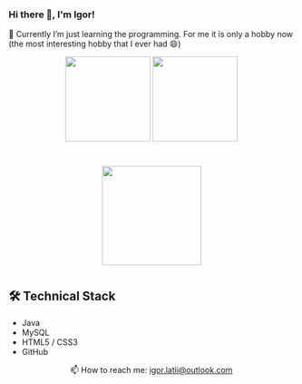 ### Hi there 👋, I'm Igor!

🌱 Currently I’m just learning the programming. For me it is only a hobby now (the most interesting hobby that I ever had 😄)

<p align='center'>
   <a href="https://github-readme-stats.vercel.app/api?username=IgorLatii&show_icons=true&count_private=true">
       <img height=150 src="https://github-readme-stats.vercel.app/api?username=IgorLatii&show_icons=true&count_private=true"/></a>
   <a href="https://github.com/IgorLatii/github-readme-stats">
       <img height=150 src="https://github-readme-stats.vercel.app/api/top-langs/?username=IgorLatii&layout=compact"/></a>
</p>

<div align="center" style="margin: 40px 0">
   <a href="https://github.com/IgorLatii/github-profile-views-counter">
       <img width="175px" src="https://komarev.com/ghpvc/?username=IgorLatii&color=DE002D">
   </a>
</div>

## 🛠 Technical Stack
*   Java
*   MySQL
*   HTML5 / CSS3
*   GitHub

<p align='center'>
   📫 How to reach me: <a href='mailto:igor.latii@outlook.com'>igor.latii@outlook.com</a>
</p>
